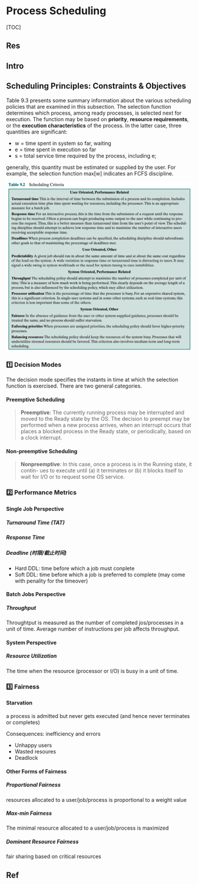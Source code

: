 # Process Scheduling

[TOC]



## Res


## Intro



## Scheduling Principles: Constraints & Objectives
Table 9.3 presents some summary information about the various scheduling policies that are examined in this subsection. The selection function determines which process, among ready processes, is selected next for execution. The function may be based on **priority**, **resource requirements**, or the **execution characteristics** of the process. In the latter case, three quantities are significant:
- w = time spent in system so far, waiting
- e = time spent in execution so far
- s = total service time required by the process, including e; 

generally, this quantity must be estimated or supplied by the user.
For example, the selection function max[w] indicates an FCFS discipline.

![](../../../../../../../../Assets/Pics/Screenshot%202023-05-18%20at%203.13.48%20PM.png)


### 1️⃣ Decision Modes
The decision mode specifies the instants in time at which the selection function is exercised. There are two general categories.

#### Preemptive Scheduling
> **Preemptive**: The currently running process may be interrupted and moved to the Ready state by the OS. The decision to preempt may be performed when a new process arrives, when an interrupt occurs that places a blocked process in the Ready state, or periodically, based on a clock interrupt.



#### Non-preemptive Scheduling
> **Nonpreemptive**: In this case, once a process is in the Running state, it contin- ues to execute until (a) it terminates or (b) it blocks itself to wait for I/O or to request some OS service.



### 2️⃣ Performance Metrics
#### Single Job Perspective
##### Turnaround Time (TAT)

##### Response Time
##### Deadline (时限/截止时间)
- Hard DDL: time before which a job must conplete
- Soft DDL: time before which a job is preferred to complete (may come with penality for the timeover)


#### Batch Jobs Perspective
##### Throughput
Throughtput is measured as the number of completed jos/processes in a unit of time.
Average number of instructions per job affects throughput.


#### System Perspective
##### Resource Utilization
The time when the resource (processor or I/O) is busy in a unit of time. 


### 3️⃣ Fairness
#### Starvation
a process is admitted but never gets executed (and hence never terminates or completes)

Consequences: inefficiency and errors
- Unhappy users
- Wasted resoures
- Deadlock

#### Other Forms of Fairness
##### Proportional Fairness
resources allocated to a user/job/process is proportional to a weight value

##### Max-min Fairness
The minimal resource allocated to a user/job/process is maximized

##### Dominant Resource Fairness
fair sharing based on critical resources





## Ref

